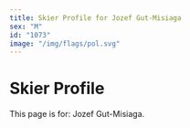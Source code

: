 ```yaml
---
title: Skier Profile for Jozef Gut-Misiaga
sex: "M"
id: "1073"
image: "/img/flags/pol.svg" 
---
```


# Skier Profile

This page is for: Jozef Gut-Misiaga.
    